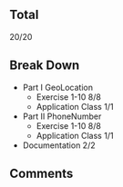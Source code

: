 ## Total ##
20/20

## Break Down ##
* Part I GeoLocation
  * Exercise 1-10       8/8
  * Application Class   1/1
* Part II PhoneNumber
  * Exercise 1-10       8/8
  * Application Class   1/1
* Documentation         2/2

## Comments ##
